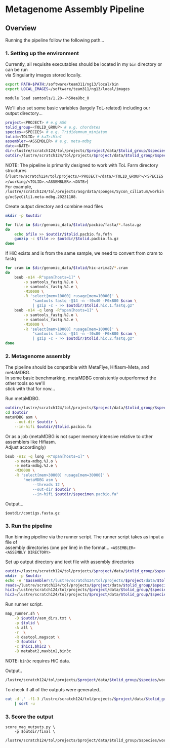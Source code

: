 # Metagenome Assembly Pipeline
## Overview
Running the pipeline follow the following path...

### 1. Setting up the environment
Currently, all requisite executables should be located in my `bin` directory or can be run \
via Singularity images stored locally. 

```bash
export PATH=$PATH:/software/team311/ng13/local/bin
export LOCAL_IMAGES=/software/team311/ng13/local/images

module load samtools/1.20--h50ea8bc_0
```

We'll also set some basic variables (largely ToL-related) including our output directory...
```bash
project=<PROJECT> # e.g ASG
tolid_group=<TOLID_GROUP> # e.g. chordates
species=<SPECIES> # e.g. Trididemnum_miniatum
tolid=<TOLID> # kaTriMin1
assembler=<ASSEMBLER> # e.g. meta-mdbg
date=<DATE>
dir=/lustre/scratch124/tol/projects/$project/data/$tolid_group/$species
outdir=/lustre/scratch124/tol/projects/$project/data/$tolid_group/$species/working/$tolid.$assembler.$date
```

NOTE: The pipeline is primarily designed to work with ToL Farm directory structures \
(`/lustre/scratch124/tol/projects/<PROJECT>/data/<TOLID_GROUP>/<SPECIES>/working/<TOLID>.<ASSEMBLER>.<DATE>`) \
For example, `/lustre/scratch124/tol/projects/asg/data/sponges/Sycon_ciliatum/working/ocSycCili1.meta-mdbg.20231108`.


Create output directory and combine read files
```bash
mkdir -p $outdir

for file in $dir/genomic_data/$tolid/pacbio/fasta/*.fasta.gz
do
	echo $file >> $outdir/$tolid.pacbio.fa.fofn
	gunzip -c $file >> $outdir/$tolid.pacbio.fa.gz
done
```

If HiC exists and is from the same sample, we need to convert from cram to fastq
```bash
for cram in $dir/genomic_data/$tolid/hic-arima2/*.cram
do
	bsub -n14 -R"span[hosts=1]" \
		-o samtools_fastq.%J.o \
		-e samtools_fastq.%J.e \
		-M10000 \
		-R 'select[mem>10000] rusage[mem=10000]' \
			"samtools fastq -@14 -n -f0x40 -F0xB00 $cram \
			| gzip -c - >> $outdir/$tolid.hic.1.fastq.gz"
	bsub -n14 -q long -R"span[hosts=1]" \
		-o samtools_fastq.%J.o \
		-e samtools_fastq.%J.e \
		-M10000 \
		-R 'select[mem>10000] rusage[mem=10000]' \
			"samtools fastq -@14 -n -f0x80 -F0xB00 $cram \
			| gzip -c - >> $outdir/$tolid.hic.2.fastq.gz"
done
```

### 2. Metagenome assembly

The pipeline should be compatible with MetaFlye, Hifiasm-Meta, and metaMDBG. \
In some basic benchmarking, metaMDBG consistently outperformed the other tools so we'll \
stick with that for now...


Run metaMDBG. 
```bash
outdir=/lustre/scratch124/tol/projects/$project/data/$tolid_group/$species/working/$tolid.$assembler.$date
cd $outdir
metaMDBG asm \
	--out-dir $outdir \
	--in-hifi $outdir/$tolid.pacbio.fa
```
Or as a job (metaMDBG is not super memory intensive relative to other assemblers like Hifiasm. \
Adjust accordingly)
```bash
bsub -n12 -q long -R"span[hosts=1]" \
	-o meta-mdbg.%J.o \
	-e meta-mdbg.%J.e \
	-M30000 \
	-R 'select[mem>30000] rusage[mem=30000]' \
		"metaMDBG asm \
			--threads 12 \
			--out-dir $outdir \
			--in-hifi $outdir/$specimen.pacbio.fa"
```

Output...
```
$outdir/contigs.fasta.gz
```


### 3. Run the pipeline
Run binning pipeline via the runner script. The runner script takes as input a file of \
assembly directories (one per line) in the format...
`<ASSEMBLER>	<ASSEMBLY DIRECTORY>`


Set up output directory and text file with assembly directories
```bash
outdir=/lustre/scratch124/tol/projects/$project/data/$tolid_group/$species/working/$tolid.$assembler.$date/map_output
mkdir -p $outdir
echo -e "$assembler\t/lustre/scratch124/tol/projects/$project/data/$tolid_group/$species/working/$tolid.$assembler.$date" > $outdir/asm_dirs.txt
reads=/lustre/scratch124/tol/projects/$project/data/$tolid_group/$species/working/$tolid.$assembler.$date/$tolid.pacbio.fa
hic1=/lustre/scratch124/tol/projects/$project/data/$tolid_group/$species/working/$tolid.$assembler.$date/$tolid.hic.1.fastq.gz
hic2=/lustre/scratch124/tol/projects/$project/data/$tolid_group/$species/working/$tolid.$assembler.$date/$tolid.hic.2.fastq.gz
```

Run runner script.
```bash
map_runner.sh \
	-D $outdir/asm_dirs.txt \
	-p $tolid \
	-A all \
	-r  \
	-R dastool,magscot \
	-O $outdir \
	-c $hic1,$hic2 \
	-B metabat2,maxbin2,bin3c
```
NOTE: `bin3c` requires HiC data.


Output..
```bash
/lustre/scratch124/tol/projects/$project/data/$tolid_group/$species/working/$tolid.$assembler.$date/mags/all/bin_stats.csv
```

To check if all of the outputs were generated...
```bash
cut -d',' -f1-3 /lustre/scratch124/tol/projects/$project/data/$tolid_group/$species/working/$tolid.$assembler.$date/mags/all/bin_stats.csv \
	| sort -u
```


### 3. Score the output
```
score_mag_outputs.py \
	-p $outdir/final \
	/lustre/scratch124/tol/projects/$project/data/$tolid_group/$species/working/$tolid.$assembler.$date/mags/all/bin_stats.csv
```





